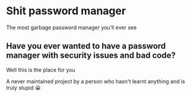 # Shit password manager
The most garbage password manager you'll ever see


## Have you ever wanted to have a password manager with security issues and bad code?

Well this is the place for you

A never maintained project by a person who hasn't learnt anything and is truly stupid 😀
